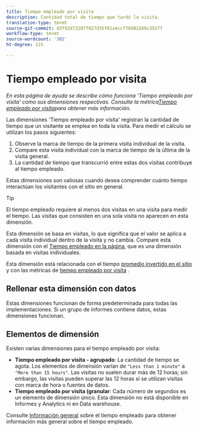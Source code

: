 ```yaml
---
title: Tiempo empleado por visita
description: Cantidad total de tiempo que tardó la visita.
translation-type: tm+mt
source-git-commit: d3f92d72207f027d35f81a4ccf70d01569c3557f
workflow-type: tm+mt
source-wordcount: '302'
ht-degree: 11%

---
```



# Tiempo empleado por visita

*En esta página de ayuda se describe cómo funciona &#39;Tiempo empleado por visita&#39; como sus dimensiones respectivas. Consulte la métrica[Tiempo empleado por visita](../metrics/time-spent-per-visit.md)para obtener más información.*

Las dimensiones &#39;Tiempo empleado por visita&#39; registran la cantidad de tiempo que un visitante se emplea en toda la visita. Para medir el cálculo se utilizan los pasos siguientes:

1. Observe la marca de tiempo de la primera visita individual de la visita.
2. Compare esta visita individual con la marca de tiempo de la última de la visita general.
3. La cantidad de tiempo que transcurrió entre estas dos visitas contribuye al tiempo empleado.

Estas dimensiones son valiosas cuando desea comprender cuánto tiempo interactúan los visitantes con el sitio en general.

>[!TIP]
>
>El tiempo empleado requiere al menos dos visitas en una visita para medir el tiempo. Las visitas que consisten en una sola visita no aparecen en esta dimensión.

Esta dimensión se basa en visitas, lo que significa que el valor se aplica a cada visita individual dentro de la visita y no cambia. Compare esta dimensión con el [Tiempo empleado en la página](time-spent-on-page.md), que es una dimensión basada en visitas individuales.

Esta dimensión está relacionada con el tiempo [promedio invertido en el sitio](../metrics/average-time-on-site.md) y con las métricas de [tiempo empleado por visita](../metrics/time-spent-per-visit.md) .

## Rellenar esta dimensión con datos

Estas dimensiones funcionan de forma predeterminada para todas las implementaciones. Si un grupo de informes contiene datos, estas dimensiones funcionan.

## Elementos de dimensión

Existen varias dimensiones para el tiempo empleado por visita:

* **Tiempo empleado por visita - agrupado**: La cantidad de tiempo se agota. Los elementos de dimensión varían de `"Less than 1 minute"` a `"More than 15 hours"`. Las visitas no suelen durar más de 12 horas; sin embargo, las visitas pueden superar las 12 horas si se utilizan visitas con marca de hora o fuentes de datos.
* **Tiempo empleado por visita (granular**: Cada número de segundos es un elemento de dimensión único. Esta dimensión no está disponible en Informes y Analytics ni en Data warehouse.

Consulte [Información general](../metrics/time-spent.md) sobre el tiempo empleado para obtener información más general sobre el tiempo empleado.
